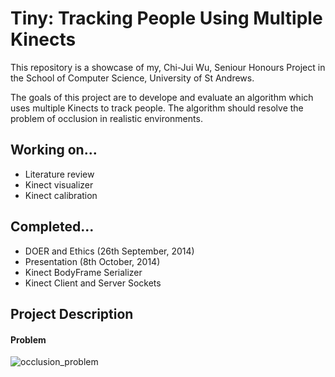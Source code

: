 Tiny: Tracking People Using Multiple Kinects
======

This repository is a showcase of my, Chi-Jui Wu, Seniour Honours Project in the School of Computer Science, University of St Andrews.

The goals of this project are to develope and evaluate an algorithm which uses multiple Kinects to track people. The algorithm should resolve the problem of occlusion in realistic environments.

## Working on...

* Literature review
* Kinect visualizer
* Kinect calibration

## Completed...

* DOER and Ethics (26th September, 2014)
* Presentation (8th October, 2014)
* Kinect BodyFrame Serializer
* Kinect Client and Server Sockets

## Project Description

#### Problem

![occlusion_problem](https://raw.githubusercontent.com/cjw-charleswu/Chaos/master/Deliverables/Presentation/occlusion.JPG)

